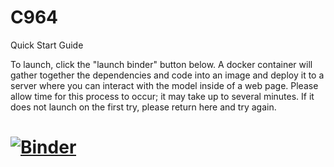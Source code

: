 # C964

Quick Start Guide

To launch, click the "launch binder" button below. A docker container will gather together the dependencies and code into an image and deploy it to a server where you can interact with the model inside of a web page. Please allow time for this process to occur; it may take up to several minutes. If it does not launch on the first try, please return here and try again.

# [![Binder](https://mybinder.org/badge_logo.svg)](https://mybinder.org/v2/gh/solo964/C964/HEAD)

